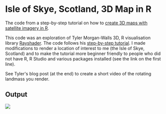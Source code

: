 # Isle of Skye, Scotland, 3D Map in R
The code from a step-by-step tutorial on how to [create 3D maps with satellite imagery in R](https://krisbolton.com/3D-maps-with-satellite-imagery-in-r).

This code was an exploration of Tyler Morgan-Walls 3D, R visualisation library [Rayshader](https://www.rayshader.com/). The code follows his [step-by-step tutorial](https://www.tylermw.com/a-step-by-step-guide-to-making-3d-maps-with-satellite-imagery-in-r). I made modifications to render a location of interest to me (the Isle of Skye, Scotland) and to make the tutorial more beginner friendly to people who did not have R, R Studio and various packages installed (see the link on the first line).

See Tyler's blog post (at the end) to create a short video of the rotating landmass you render.

## Output

![](https://github.com/krisbolton/r-projects/blob/master/3D-maps-with-satellite-imagery-in-r/3d-isle-skye.png)
